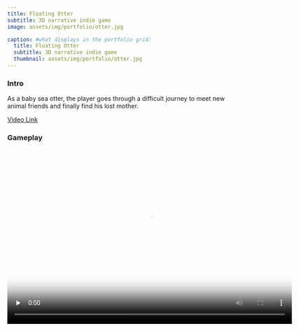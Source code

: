 ```yaml
---
title: Floating Otter
subtitle: 3D narrative indie game
image: assets/img/portfolio/otter.jpg

caption: #what displays in the portfolio grid:
  title: Floating Otter
  subtitle: 3D narrative indie game
  thumbnail: assets/img/portfolio/otter.jpg
---
```


### Intro

As a baby sea otter, the player goes through a difficult journey to meet new animal friends and finally find his lost mother.



[Video Link](https://www.youtube.com/watch?v=sDp4LBPZacQ&t=40s)


### Gameplay

<video width="650" height="400" id="video" controls="" preload="none" poster="Otter"> 
      <source id="mp4" src="../assets/video/otter.mp4" type="video/mp4">
</videos>